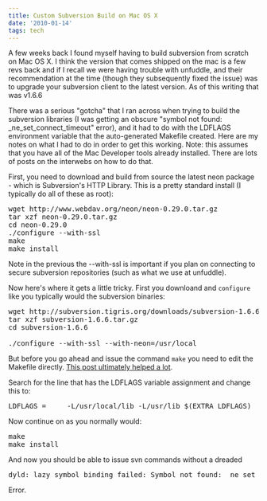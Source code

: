 ```yaml
---
title: Custom Subversion Build on Mac OS X
date: '2010-01-14'
tags: tech
---
```


A few weeks back I found myself having to build subversion from scratch on Mac OS X. I think the version that comes shipped on the mac is a few revs back and if I recall we were having trouble with unfuddle, and their recommendation at the time (though they subsequently fixed the issue) was to upgrade your subversion client to the latest version. As of this writing that was v1.6.6

There was a serious "gotcha" that I ran across when trying to build the subversion libraries (I was getting an obscure "symbol not found: _ne_set_connect_timeout" error), and it had to do with the LDFLAGS environment variable that the auto-generated Makefile created. Here are my notes on what I had to do in order to get this working. Note: this assumes that you have all of the Mac Developer tools already installed. There are lots of posts on the interwebs on how to do that.
<!--more-->
First, you need to download and build from source the latest neon package - which is Subversion's HTTP Library. This is a pretty standard install (I typically do all of these as root):

<pre lang="bash">
wget http://www.webdav.org/neon/neon-0.29.0.tar.gz
tar xzf neon-0.29.0.tar.gz
cd neon-0.29.0
./configure --with-ssl
make
make install
</pre>

Note in the previous the --with-ssl is important if you plan on connecting to secure subversion repositories (such as what we use at unfuddle).

Now here's where it gets a little tricky. First you downloand and `configure` like you typically would the subversion binaries:

<pre lang="bash">
wget http://subversion.tigris.org/downloads/subversion-1.6.6.tar.gz
tar xzf subversion-1.6.6.tar.gz
cd subversion-1.6.6

./configure --with-ssl --with-neon=/usr/local
</pre>

But before you go ahead and issue the command `make` you need to edit the Makefile directly. <a href="http://blog.yimingliu.com/2009/05/27/subversion-162-runtime-error-on-network-access-on-os-x-105/">This post ultimately helped a lot</a>.

Search for the line that has the LDFLAGS variable assignment and change this to:

<pre lang="bash">
LDFLAGS =     -L/usr/local/lib -L/usr/lib $(EXTRA_LDFLAGS)
</pre>

Now continue on as you normally would:

<pre lang="bash">
make
make install
</pre>

And now you should be able to issue svn commands without a dreaded

<pre lang="bash">
dyld: lazy symbol binding failed: Symbol not found: _ne_set_connect_timeout
</pre>

Error.

